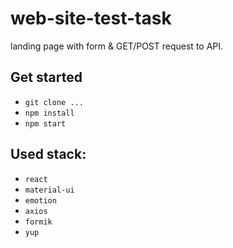 # web-site-test-task
landing page with form & GET/POST request to API.

## Get started

- `git clone ...`
- `npm install`
- `npm start`

## Used stack:
- `react`
- `material-ui`
- `emotion`
- `axios`
- `formik`
- `yup`
